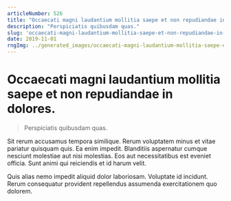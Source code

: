 ```yaml
---
articleNumber: 526
title: "Occaecati magni laudantium mollitia saepe et non repudiandae in dolores."
description: "Perspiciatis quibusdam quas."
slug: 'occaecati-magni-laudantium-mollitia-saepe-et-non-repudiandae-in-dolores.'
date: 2019-11-01
rngImg: ../generated_images/occaecati-magni-laudantium-mollitia-saepe-et-non-repudiandae-in-dolores..jpg
---
```


# Occaecati magni laudantium mollitia saepe et non repudiandae in dolores.

> Perspiciatis quibusdam quas.

Sit rerum accusamus tempora similique. Rerum voluptatem minus et vitae pariatur quisquam quis. Ea enim impedit. Blanditiis aspernatur cumque nesciunt molestiae aut nisi molestias. Eos aut necessitatibus est eveniet officia. Sunt animi qui reiciendis et id harum velit.
 Quis alias nemo impedit aliquid dolor laboriosam. Voluptate id incidunt. Rerum consequatur provident repellendus assumenda exercitationem quo dolorem.
